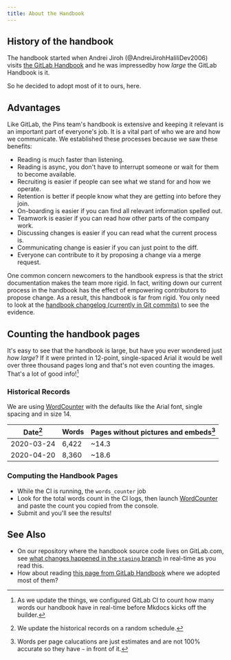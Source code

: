 ```yaml
---
title: About the Handbook
---
```


## History of the handbook

The handbook started when Andrei Jiroh (@AndreiJirohHaliliDev2006) visits [the GitLab Handbook](https://about.gitlab.com/handbook) and he was impressedby how *large* the GitLab Handbook is it.

So he decided to adopt most of it to ours, here.

## Advantages

Like GitLab, the Pins team's handbook is extensive and keeping it relevant is an important part of everyone's job. It is a vital part of who we are and how we communicate. We established these processes because we saw these benefits:

* Reading is much faster than listening.
* Reading is async, you don't have to interrupt someone or wait for them to become available.
* Recruiting is easier if people can see what we stand for and how we operate.
* Retention is better if people know what they are getting into before they join.
* On-boarding is easier if you can find all relevant information spelled out.
* Teamwork is easier if you can read how other parts of the company work.
* Discussing changes is easier if you can read what the current process is.
* Communicating change is easier if you can just point to the diff.
* Everyone can contribute to it by proposing a change via a merge request.

One common concern newcomers to the handbook express is that the strict documentation makes the team more rigid. In fact, writing down our current process in the handbook has the effect of empowering contributors to propose change. As a result, this handbook is far from rigid. You only need to look at the [handbook changelog (currently in Git commits)](https://gitlab.com/MadeByThePinsTeam-DevLabs/official-handbook/-/commits/develop) to see the evidence.

## Counting the handbook pages

It's easy to see that the handbook is large, but have you ever wondered just _how large_? If it were printed in 12-point, single-spaced Arial it would be well over three thousand pages long and that's
not even counting the images. That's a lot of good info![^1]

### Historical Records

We are using [WordCounter](https://wordcounter.net/words-per-page) with the defaults like the Arial font, single spacing and in size 14.

| **Date**[^2] | **Words** | **Pages without pictures and embeds**[^3] |
| ------ | ------ | ------ |
| 2020-03-24 | 6,422 | ~14.3 |
| 2020-04-20 | 8,360 | ~18.6 |

### Computing the Handbook Pages

* While the CI is running, the `words_counter` job
* Look for the total words count in the CI logs, then launch [WordCounter](https://wordcounter.net/words-per-page) and paste the count you copied from the console.
* Submit and you'll see the results!

## See Also

* On our repository where the handbook source code lives on GitLab.com, see [what changes happened in the `staging` branch](https://gitlab.com/MadeByThePinsTeam-DevLabs/official-handbook-en/commits/staging) in real-time as you read this.
* How about reading [this page from GitLab Handbook](https://about.gitlab.com/handbook/about/) where we adopted most of them?

[^1]: As we update the things, we configured GitLab CI to count how many words our handbook have in real-time before Mkdocs kicks off the builder.
[^2]: We update the historical records on a random schedule.
[^3]: Words per page calucations are just estimates and are not 100% accurate so they have `~` in front of it.
